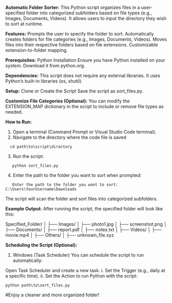 **Automatic Folder Sorter:**
This Python script organizes files in a user-specified folder into categorized subfolders based on file types (e.g., Images, Documents, Videos). It allows users to input the directory they wish to sort at runtime.

**Features:**
Prompts the user to specify the folder to sort.
Automatically creates folders for file categories (e.g., Images, Documents, Videos).
Moves files into their respective folders based on file extensions.
Customizable extension-to-folder mapping.

**Prerequisites:**
Python Installation
Ensure you have Python installed on your system. Download it from python.org.

**Dependencies:**
This script does not require any external libraries. It uses Python’s built-in libraries (os, shutil).

**Setup:**
Clone or Create the Script
Save the script as sort_files.py.

**Customize File Categories (Optional):**
You can modify the EXTENSION_MAP dictionary in the script to include or remove file types as needed.

**How to Run:**
1. Open a terminal (Command Prompt or Visual Studio Code terminal).
2. Navigate to the directory where the code file is saved
```   
  cd path\to\script\directory
```
3. Run the script:
```
   python sort_files.py
```
4. Enter the path to the folder you want to sort when prompted:
```
   Enter the path to the folder you want to sort: C:\Users\YourUsername\Downloads
```
The script will scan the folder and sort files into categorized subfolders.

**Example Output:**
After running the script, the specified folder will look like this:

Specified_Folder/
│
├── Images/
│   ├── photo1.jpg
│   ├── screenshot.png
│
├── Documents/
│   ├── report.pdf
│   ├── notes.txt
│
├── Videos/
│   ├── movie.mp4
│
├── Others/
│   ├── unknown_file.xyz

**Scheduling the Script (Optional):**

1. Windows (Task Scheduler)
You can schedule the script to run automatically:

Open Task Scheduler and create a new task.
 i. Set the Trigger (e.g., daily at a specific time).
 ii. Set the Action to run Python with the script:
```
python path\to\sort_files.py
```
#Enjoy a cleaner and more organized folder!
